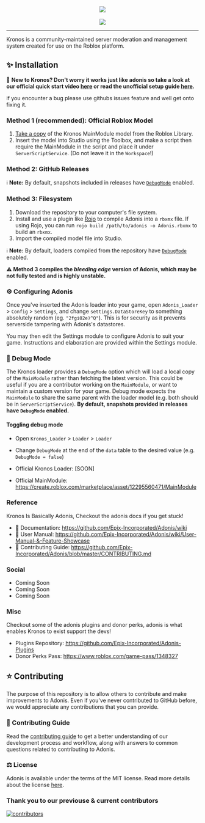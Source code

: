 <div align="center">
    <img src="https://tr.rbxcdn.com/b1dec1d89350db0dff78c0435d0fdd8a/420/420/Image/Png"/>
    <div>&nbsp;</div>
    <a href="https://create.roblox.com/marketplace/asset/12295560471/MainModule">
        <img src="https://img.shields.io/static/v1?label=roblox&message=model&color=blue&logo=roblox&logoColor=white"/>
    </a>
</div>

---

Kronos is a community-maintained server moderation and management system created for use on the Roblox platform.

## ✨ Installation

📢 **New to Kronos? Don't worry it works just like adonis so take a look at our official quick start video [here](https://youtu.be/1f9x9gdxLjw) or read the unofficial setup guide [here](https://devforum.roblox.com/t/1535122).**

if you encounter a bug please use githubs issues feature and well get onto fixing it.

### Method 1 (recommended): Official Roblox Model

1. [Take a copy](https://create.roblox.com/marketplace/asset/12295560471/MainModule) of the Kronos MainModule model from the Roblox Library.
2. Insert the model into Studio using the Toolbox, and make a script then require the MainModule in the script and place it under `ServerScriptService`. (Do not leave it in the `Workspace`!)

### Method 2: GitHub Releases


ℹ️ **Note:** By default, snapshots included in releases have [`DebugMode`](#🔧-debug-mode) enabled.

### Method 3: Filesystem

1. Download the repository to your computer's file system.
2. Install and use a plugin like [Rojo](https://rojo.space/) to compile Adonis into a `rbxmx` file.
    If using Rojo, you can run `rojo build /path/to/adonis -o Adonis.rbxmx` to build an `rbxmx`.
3. Import the compiled model file into Studio.

ℹ️ **Note:** By default, loaders compiled from the repository have [`DebugMode`](#🔧-debug-mode) enabled.

**⚠️ Method 3 compiles the _bleeding edge_ version of Adonis, which may be not fully tested and is highly unstable.**

### ⚙️ Configuring Adonis

Once you've inserted the Adonis loader into your game, open `Adonis_Loader` > `Config` > `Settings`, and change `settings.DataStoreKey` to something absolutely random (eg. `"2fgi02e)^Q"`). This is for security as it prevents serverside tampering with Adonis's datastores.

You may then edit the Settings module to configure Adonis to suit your game. Instructions and elaboration are provided within the Settings module.

### 🔧 Debug Mode

The Kronos loader provides a `DebugMode` option which will load a local copy of the `MainModule` rather than fetching the latest version. This could be useful if you are a contributor working on the `MainModule`, or want to maintain a custom version for your game. Debug mode expects the `MainModule` to share the same parent with the loader model (e.g. both should be in `ServerScriptService`). **By default, snapshots provided in releases have `DebugMode` enabled.**

#### Toggling debug mode

* Open `Kronos_Loader` > `Loader` > `Loader`
* Change `DebugMode` at the end of the `data` table to the desired value (e.g. `DebugMode = false`)

* Official Kronos Loader: [SOON]
* Official MainModule: <https://create.roblox.com/marketplace/asset/12295560471/MainModule>

### Reference
Kronos Is Basically Adonis, Checkout the adonis docs if you get stuck!

* 📄 Documentation: <https://github.com/Epix-Incorporated/Adonis/wiki>
* 📘 User Manual: <https://github.com/Epix-Incorporated/Adonis/wiki/User-Manual-&-Feature-Showcase>
* 📜 Contributing Guide: <https://github.com/Epix-Incorporated/Adonis/blob/master/CONTRIBUTING.md>

### Social

* Coming Soon
* Coming Soon
* Coming Soon

### Misc
Checkout some of the adonis plugins and donor perks, adonis is what enables Kronos to exist support the devs!

* Plugins Repository: <https://github.com/Epix-Incorporated/Adonis-Plugins>
* Donor Perks Pass: <https://www.roblox.com/game-pass/1348327>

## ⭐ Contributing

The purpose of this repository is to allow others to contribute and make improvements to Adonis. Even if you've never contributed to GitHub before, we would appreciate any contributions that you can provide.

### 📜 Contributing Guide

Read the [contributing guide](https://github.com/Epix-Incorporated/Adonis/blob/master/CONTRIBUTING.md) to get a better understanding of our development process and workflow, along with answers to common questions related to contributing to Adonis.

### ⚖️ License

Adonis is available under the terms of the MIT license. Read more details about the license [here](https://github.com/Epix-Incorporated/Adonis/blob/master/LICENSE).

### Thank you to our previouse & current contributors

[![contributors](https://contributors-img.web.app/image?repo=Epix-Incorporated/Adonis)](https://github.com/Epix-Incorporated/Adonis/graphs/contributors)

